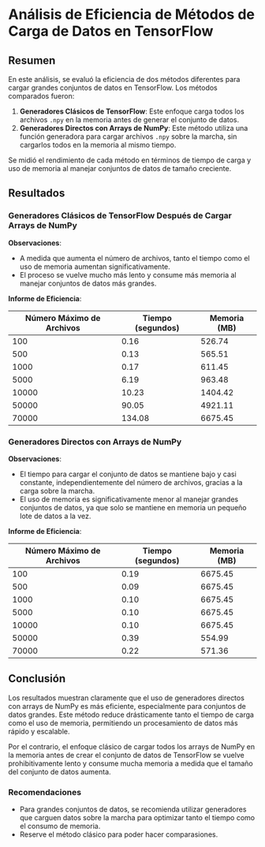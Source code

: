 # Análisis de Eficiencia de Métodos de Carga de Datos en TensorFlow

## Resumen

En este análisis, se evaluó la eficiencia de dos métodos diferentes para cargar grandes conjuntos de datos en TensorFlow. Los métodos comparados fueron:

1. **Generadores Clásicos de TensorFlow**: Este enfoque carga todos los archivos `.npy` en la memoria antes de generar el conjunto de datos.
2. **Generadores Directos con Arrays de NumPy**: Este método utiliza una función generadora para cargar archivos `.npy` sobre la marcha, sin cargarlos todos en la memoria al mismo tiempo.

Se midió el rendimiento de cada método en términos de tiempo de carga y uso de memoria al manejar conjuntos de datos de tamaño creciente.

## Resultados

### Generadores Clásicos de TensorFlow Después de Cargar Arrays de NumPy

**Observaciones**:
- A medida que aumenta el número de archivos, tanto el tiempo como el uso de memoria aumentan significativamente.
- El proceso se vuelve mucho más lento y consume más memoria al manejar conjuntos de datos más grandes.

**Informe de Eficiencia**:

| Número Máximo de Archivos | Tiempo (segundos) | Memoria (MB) |
|---------------------------|-------------------|--------------|
| 100                       | 0.16              | 526.74       |
| 500                       | 0.13              | 565.51       |
| 1000                      | 0.17              | 611.45       |
| 5000                      | 6.19              | 963.48       |
| 10000                     | 10.23             | 1404.42      |
| 50000                     | 90.05             | 4921.11      |
| 70000                     | 134.08            | 6675.45      |

### Generadores Directos con Arrays de NumPy

**Observaciones**:
- El tiempo para cargar el conjunto de datos se mantiene bajo y casi constante, independientemente del número de archivos, gracias a la carga sobre la marcha.
- El uso de memoria es significativamente menor al manejar grandes conjuntos de datos, ya que solo se mantiene en memoria un pequeño lote de datos a la vez.

**Informe de Eficiencia**:

| Número Máximo de Archivos | Tiempo (segundos) | Memoria (MB) |
|---------------------------|-------------------|--------------|
| 100                       | 0.19              | 6675.45      |
| 500                       | 0.09              | 6675.45      |
| 1000                      | 0.10              | 6675.45      |
| 5000                      | 0.10              | 6675.45      |
| 10000                     | 0.10              | 6675.45      |
| 50000                     | 0.39              | 554.99       |
| 70000                     | 0.22              | 571.36       |

## Conclusión

Los resultados muestran claramente que el uso de generadores directos con arrays de NumPy es más eficiente, especialmente para conjuntos de datos grandes. Este método reduce drásticamente tanto el tiempo de carga como el uso de memoria, permitiendo un procesamiento de datos más rápido y escalable.

Por el contrario, el enfoque clásico de cargar todos los arrays de NumPy en la memoria antes de crear el conjunto de datos de TensorFlow se vuelve prohibitivamente lento y consume mucha memoria a medida que el tamaño del conjunto de datos aumenta.

### Recomendaciones

- Para grandes conjuntos de datos, se recomienda utilizar generadores que carguen datos sobre la marcha para optimizar tanto el tiempo como el consumo de memoria.
- Reserve el método clásico para poder hacer comparasiones.
